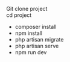 Git clone project
<br>
cd project
<br>

<ul>
    <li>composer install</li>
    <li>npm install</li>
    <li>php artisan migrate</li>
    <li>php artisan serve</li>
    <li>npm run dev</li>
</ul>
